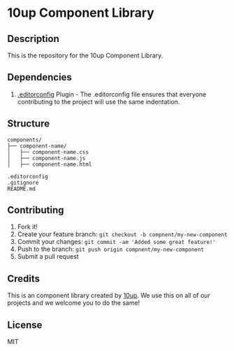 10up Component Library
=====================

## Description
This is the repository for the 10up Component Library.

## Dependencies

1. [.editorconfig](http://editorconfig.org/) Plugin - The .editorconfig file ensures that everyone contributing to the project will use the same indentation.

## Structure
```
components/
├── component-name/
│   ├── component-name.css
│   ├── component-name.js
│   ├── component-name.html

.editorconfig
.gitignore
README.md
```

## Contributing

1. Fork it!
2. Create your feature branch: `git checkout -b compnent/my-new-component`
3. Commit your changes: `git commit -am 'Added some great feature!'`
4. Push to the branch: `git push origin compnent/my-new-component`
5. Submit a pull request

## Credits

This is an component library created by [10up](http://10up.com). We use this on all of our projects and we welcome you to  do the same!

## License

MIT